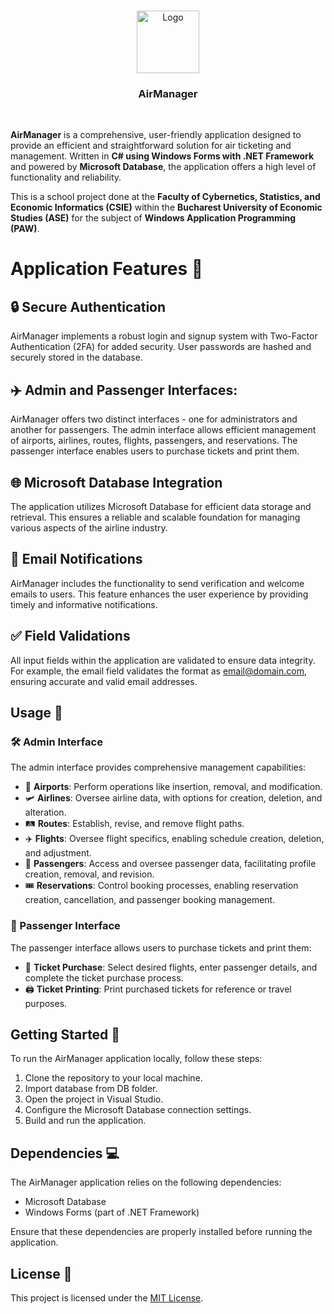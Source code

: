 <p align="center">
	<br>
    <img src="https://i.imgur.com/qW5Udoj.png" alt="Logo" width="100">
    <h3 align="center">AirManager</h3>
    <br>
</p

**AirManager** is a comprehensive, user-friendly application designed to provide an efficient and straightforward solution for air ticketing and management. Written in **C# using Windows Forms with .NET Framework** and powered by **Microsoft Database**, the application offers a high level of functionality and reliability.

This is a school project done at the **Faculty of Cybernetics, Statistics, and Economic Informatics (CSIE)** within the **Bucharest University of Economic Studies (ASE)** for the subject of **Windows Application Programming (PAW)**.

# Application Features 💪

## 🔒 Secure Authentication
 AirManager implements a robust login and signup system with Two-Factor Authentication (2FA) for added security. User passwords are hashed and securely stored in the database.

## ✈️ **Admin and Passenger Interfaces**: 
 AirManager offers two distinct interfaces - one for administrators and another for passengers. The admin interface allows efficient management of airports, airlines, routes, flights, passengers, and reservations. The passenger interface enables users to purchase tickets and print them. 

## 🌐 Microsoft Database Integration
 The application utilizes Microsoft Database for efficient data storage and retrieval. This ensures a reliable and scalable foundation for managing various aspects of the airline industry. 

## 📧 Email Notifications
 AirManager includes the functionality to send verification and welcome emails to users. This feature enhances the user experience by providing timely and informative notifications. 

## ✅ Field Validations
 All input fields within the application are validated to ensure data integrity. For example, the email field validates the format as email@domain.com, ensuring accurate and valid email addresses.

## Usage 👀

### 🛠️ Admin Interface
The admin interface provides comprehensive management capabilities:

 - 🛫 **Airports**: Perform operations like insertion, removal, and modification.
 - 🛩️ **Airlines**: Oversee airline data, with options for creation, deletion, and alteration.
 - 🛤️ **Routes**: Establish, revise, and remove flight paths.
 - ✈️ **Flights**: Oversee flight specifics, enabling schedule creation, deletion, and adjustment.
 - 👤 **Passengers**: Access and oversee passenger data, facilitating profile creation, removal, and revision.
 - 🎟️ **Reservations**: Control booking processes, enabling reservation creation, cancellation, and passenger booking management.

### 🧳 Passenger Interface
The passenger interface allows users to purchase tickets and print them: 

 - 🎫 **Ticket Purchase**: Select desired flights, enter passenger details, and complete the ticket purchase process. 
 - 🖨️ **Ticket Printing**: Print purchased tickets for reference or travel purposes.

## Getting Started 📝
To run the AirManager application locally, follow these steps:
1. Clone the repository to your local machine.
2. Import database from DB folder.
3. Open the project in Visual Studio.
5. Configure the Microsoft Database connection settings.
6. Build and run the application.

## Dependencies 💻
The AirManager application relies on the following dependencies:
- Microsoft Database
- Windows Forms (part of .NET Framework)

Ensure that these dependencies are properly installed before running the application.

## License 🪪
This project is licensed under the [MIT License](LICENSE).
